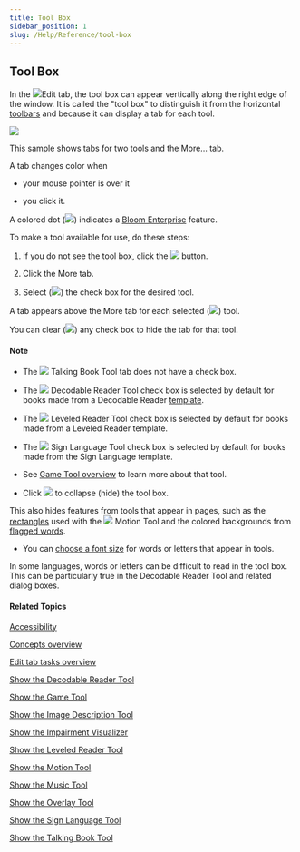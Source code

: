 ```yaml
---
title: Tool Box
sidebar_position: 1
slug: /Help/Reference/tool-box
---
```


## Tool Box

In the ![](/ref-docs-assets/images/User_Interface/Tabs/EditTab.png)Edit tab, the tool box can appear vertically along the right edge of the window. It is called the "tool box" to distinguish it from the horizontal [toolbars](../User_Interface/Toolbar/Toolbars_overview.md) and because it can display a tab for each tool.

 

![](/ref-docs-assets/images/Concepts/Moretab.png)

This sample shows tabs for two tools and the More... tab.

A tab changes color when

-   your mouse pointer is over it
    
-   you click it.
    

A colored dot (![](/ref-docs-assets/images/Concepts/PurpleDot.png)) indicates a [Bloom Enterprise](../Tasks/Edit_tasks/Enterprise/EnterpriseRequired.md) feature.

To make a tool available for use, do these steps:

1.  If you do not see the tool box, click the ![](/ref-docs-assets/images/Tasks/Edit_tasks/OpenToolBox.png) button.
    
2.  Click the More tab.
    
3.  Select (![](/ref-docs-assets/images/Concepts/CheckedBoxMorePane.png)) the check box for the desired tool.
    

A tab appears above the More tab for each selected (![](/ref-docs-assets/images/Concepts/CheckedBoxMorePane.png)) tool.

You can clear (![](/ref-docs-assets/images/Concepts/ClearedCheckBox.png)) any check box to hide the tab for that tool.

#### Note

-   The ![](/ref-docs-assets/images/Tasks/Edit_tasks/Record_Audio/TalkingBookToolIcon.png) Talking Book Tool tab does not have a check box.
    
-   The ![](/ref-docs-assets/images/Tasks/Edit_tasks/Decodable_Reader_Tool/Decodable_Reader_Tool_icon.png) Decodable Reader Tool check box is selected by default for books made from a Decodable Reader [template](Template.md).
    
-   The ![](/ref-docs-assets/images/Tasks/Edit_tasks/Leveled_Reader_Tool/Leveled_Reader_Tool_icon.png) Leveled Reader Tool check box is selected by default for books made from a Leveled Reader template.
    

-   The ![](/ref-docs-assets/images/Tasks/Edit_tasks/Sign_Language_Tool/VideoPlaceHolderSMALLblue.png) Sign Language Tool check box is selected by default for books made from the Sign Language template.
    
-   See [Game Tool overview](../Tasks/Edit_tasks/Game_Tool/Game_Tool_overview.md) to learn more about that tool.
    
-   Click ![](/ref-docs-assets/images/Tasks/Edit_tasks/Decodable_Reader_Tool/Close_Decodeable_Reader_Tool_icon.png) to collapse (hide) the tool box.
    

This also hides features from tools that appear in pages, such as the [rectangles](../Tasks/Edit_tasks/Motion_Tool/Using_the_Motion_Tool.md) used with the ![](/ref-docs-assets/images/Tasks/Edit_tasks/Motion_Tool/PanZoomIcon.png) Motion Tool and the colored backgrounds from [flagged words](Flagged_words_in_reader.md).

-   You can [choose a font size](../Tasks/Basic_tasks/Select_front_matter_or_back_matter_from_a_pack.md) for words or letters that appear in tools.
    

In some languages, words or letters can be difficult to read in the tool box. This can be particularly true in the Decodable Reader Tool and related dialog boxes.

#### Related Topics

[Accessibility](../Tasks/Publish_tasks/Accessibility.md)

[Concepts overview](Concepts_overview.md)

[Edit tab tasks overview](../Tasks/Edit_tasks/Edit_tasks_overview.md)

[Show the Decodable Reader Tool](../Tasks/Edit_tasks/Decodable_Reader_Tool/Show_the_Decodable_Reader_Tool.md)

[Show the Game Tool](../Tasks/Edit_tasks/Game_Tool/Show_the_Game_Tool.md)

[Show the Image Description Tool](../Tasks/Edit_tasks/Image_Description_Tool/Show_the_Image_Description_Tool.md)

[Show the Impairment Visualizer](../Tasks/Edit_tasks/Impairment_Visualizer/Show_the_Impairment_Visualizer.md)

[Show the Leveled Reader Tool](../Tasks/Edit_tasks/Leveled_Reader_Tool/Show_the_Leveled_Reader_Tool.md)

[Show the Motion Tool](../Tasks/Edit_tasks/Motion_Tool/Show_the_Motion_Tool.md)

[Show the Music Tool](../Tasks/Edit_tasks/Music_Tool/Show_the_Music_Tool.md)

[Show the Overlay Tool](../Tasks/Edit_tasks/Overlay_Tool/Show_the_Overlay_Tool.md)

[Show the Sign Language Tool](../Tasks/Edit_tasks/Sign_Language_Tool/Show_the_Sign_Language_Tool.md)

[Show the Talking Book Tool](../Tasks/Edit_tasks/Record_Audio/Show_the_Talking_Book_Tool.md)